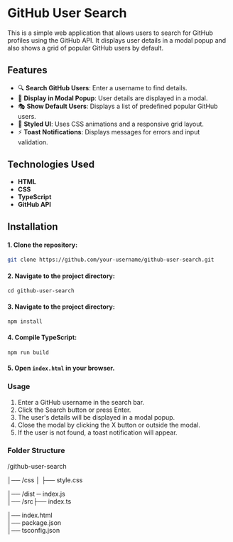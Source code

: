# GitHub User Search

This is a simple web application that allows users to search for GitHub profiles using the GitHub API. It displays user details in a modal popup and also shows a grid of popular GitHub users by default.

## Features

- 🔍 **Search GitHub Users**: Enter a username to find details.
- 📜 **Display in Modal Popup**: User details are displayed in a modal.
- 🎭 **Show Default Users**: Displays a list of predefined popular GitHub users.
- 🚀 **Styled UI**: Uses CSS animations and a responsive grid layout.
- ⚡ **Toast Notifications**: Displays messages for errors and input validation.

## Technologies Used

- **HTML**
- **CSS**
- **TypeScript**
- **GitHub API**

## Installation

#### 1. Clone the repository:
   ```bash
   git clone https://github.com/your-username/github-user-search.git
   ```
#### 2. Navigate to the project directory:
    
    cd github-user-search
    

#### 3. Navigate to the project directory:
  
    npm install

#### 4. Compile TypeScript:
  
    npm run build
  
#### 5. Open ```index.html``` in your browser.

### Usage
1. Enter a GitHub username in the search bar.
2. Click the Search button or press Enter.
3. The user's details will be displayed in a modal popup.
4. Close the modal by clicking the X button or outside the modal.
5. If the user is not found, a toast notification will appear.

### Folder Structure

/github-user-search

│── /css
│   ├── style.css
  
│── /dist
    ─ index.js  
│── /src├── index.ts 

│── index.html  
│── package.json  
│── tsconfig.json 

